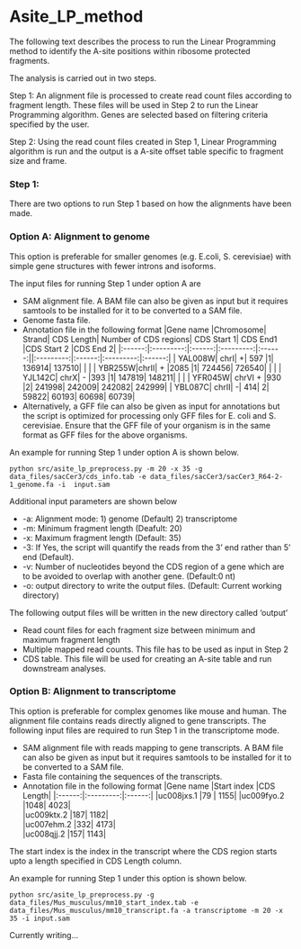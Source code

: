 # Asite_LP_method
The following text describes the process to run the Linear Programming method to identify the A-site positions within ribosome protected fragments. 

The analysis is carried out in two steps. 

Step 1: An alignment file is processed to create read count files according to fragment length. These files will be used in Step 2 to run the Linear Programming algorithm. Genes are selected based on filtering criteria specified by the user.

Step 2: Using the read count files created in Step 1, Linear Programming algorithm is run and the output is a A-site offset table specific to fragment size and frame. 

### Step 1:  
There are two options to run Step 1 based on how the alignments have been made.

### Option A:  Alignment to genome
  This option is preferable for smaller genomes (e.g. E.coli, S. cerevisiae)  with simple gene structures with fewer introns and isoforms.

The input files for running Step 1 under option A are
-	SAM alignment file. A BAM file can also be given as input but it requires samtools to be installed for it to be converted to a SAM file.
-	Genome fasta file.
-	Annotation file in the following format
  |Gene name	|Chromosome|	Strand|	CDS Length|	Number of CDS regions|	CDS Start 1| CDS End1  |CDS Start 2	|CDS End 2|
|:------:|:---------:|:------:|:---------:|:------:||:---------:|:------:|:---------:|:------:|
|	YAL008W|	chrI|	+|	597	|1|	136914|	137510| | |
|	YBR255W|chrII|	+	|2085	|1|	724456|	726540| | |
|	YJL142C|	chrX|	-	|393	|1|	147819|	148211| | |
|	YFR045W|	chrVI	+	|930	|2|	241998|	242009|	242082|	242999|
|	YBL087C|	chrII|	-|	414|	2|	59822|	60193|	60698|	60739|
- Alternatively, a GFF file can also be given as input for annotations but the script is optimized for processing only GFF files for E. coli and S. cerevisiae. Ensure that the GFF file of your organism is in the same format as GFF files for the above organisms.

An example for running Step 1 under option A is shown below.

```
python src/asite_lp_preprocess.py -m 20 -x 35 -g data_files/sacCer3/cds_info.tab -e data_files/sacCer3/sacCer3_R64-2-1_genome.fa -i  input.sam
```

Additional input parameters are shown below
-	-a: Alignment mode: 1) genome (Default) 2) transcriptome 
-	-m: Minimum fragment length (Deafult: 20)
-	-x: Maximum fragment length (Default: 35)
-	-3:  If Yes, the script will quantify the reads from the 3’ end rather than 5’ end (Default).
-	-v: Number of nucleotides beyond the CDS region of a gene which are to be avoided to overlap with another gene. (Default:0 nt)
-	-o: output directory to write the output files. (Default: Current working directory)

The following output files will be written in the new directory called ‘output’
-	Read count files for each fragment size between minimum and maximum fragment length
-	Multiple mapped read counts. This file has to be used as input in Step 2
-	CDS table. This file will be used for creating an A-site table and run downstream analyses.

### Option B: Alignment to transcriptome
This option is preferable for complex genomes like mouse and human. The alignment file contains reads directly aligned to gene transcripts. The following input files are required to run Step 1 in the transcriptome mode.
- SAM alignment file with reads mapping to gene transcripts. A BAM file can also be given as input but it requires samtools to be installed for it to be converted to a SAM file.
- Fasta file containing the sequences of the transcripts.
- Annotation file in the following format
|Gene name	|Start index	|CDS Length|
|:------:|:---------:|:------:|
|uc008jxs.1	|79	|	1155|
|uc009fyo.2	|1048| 4023|	
|uc009ktx.2	|187|	1182|	
|uc007ehm.2	|332|	4173|	
|uc008qjj.2	|157|	1143|
 
 The start index is the index in the transcript where the CDS region starts upto a length specified in CDS Length column.

An example for running Step 1 under this option is shown below.

```
python src/asite_lp_preprocess.py -g data_files/Mus_musculus/mm10_start_index.tab -e data_files/Mus_musculus/mm10_transcript.fa -a transcriptome -m 20 -x 35 -i input.sam
```

Currently writing...
